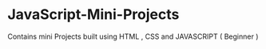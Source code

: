 # JavaScript-Mini-Projects
Contains mini Projects built using HTML , CSS and JAVASCRIPT ( Beginner )
